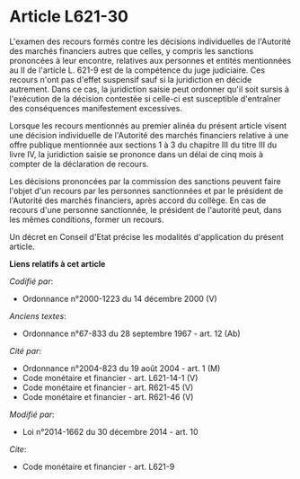 # Article L621-30

L'examen des recours formés contre les décisions individuelles de l'Autorité des marchés financiers autres que celles, y
compris les sanctions prononcées à leur encontre, relatives aux personnes et entités mentionnées au II de l'article L. 621-9
est de la compétence du juge judiciaire. Ces recours n'ont pas d'effet suspensif sauf si la juridiction en décide autrement.
Dans ce cas, la juridiction saisie peut ordonner qu'il soit sursis à l'exécution de la décision contestée si celle-ci est
susceptible d'entraîner des conséquences manifestement excessives. 

Lorsque les recours mentionnés au premier alinéa du présent article visent une décision individuelle de l'Autorité des
marchés financiers relative à une offre publique mentionnée aux sections 1 à 3 du chapitre III du titre III du livre IV, la
juridiction saisie se prononce dans un délai de cinq mois à compter de la déclaration de recours. 

Les décisions prononcées par la commission des sanctions peuvent faire l'objet d'un recours par les personnes sanctionnées et
par le président de l'Autorité des marchés financiers, après accord du collège. En cas de recours d'une personne sanctionnée,
le président de l'autorité peut, dans les mêmes conditions, former un recours. 

Un décret en Conseil d'Etat précise les modalités d'application du présent article.

**Liens relatifs à cet article**

_Codifié par_:

  - Ordonnance n°2000-1223 du 14 décembre 2000 (V)

_Anciens textes_:

  - Ordonnance n°67-833 du 28 septembre 1967 - art. 12 (Ab)

_Cité par_:

  - Ordonnance n°2004-823 du 19 août 2004 - art. 1 (M)
  - Code monétaire et financier - art. L621-14-1 (V)
  - Code monétaire et financier - art. R621-45 (V)
  - Code monétaire et financier - art. R621-46 (V)

_Modifié par_:

  - Loi n°2014-1662 du 30 décembre 2014 - art. 10

_Cite_:

  - Code monétaire et financier - art. L621-9
